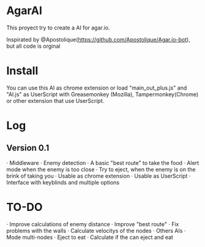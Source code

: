 # AgarAI

This proyect try to create a AI for agar.io.

Inspirated by @Apostolique(https://github.com/Apostolique/Agar.io-bot), but all code is orginal

# Install

You can use this AI as chrome extension or load "main_out_plus.js" and "AI.js" as UserScript with Greasemonkey (Mozilla), Tampermonkey(Chrome) or other extension that use UserScript.

# Log
## Version 0.1
· Middleware
· Enemy detection
· A basic "best route" to take the food
· Alert mode when the enemy is too close
· Try to eject, when the enemy is on the brink of taking you
· Usable as chrome extension
· Usable as UserScript
· Interface with keyblinds and multiple options

# TO-DO
· Improve calculations of enemy distance
· Improve "best route"
· Fix problems with the walls
· Calculate velocitys of the nodes
· Others AIs
· Mode multi-nodes
· Eject to eat
· Calculate if the can eject and eat
